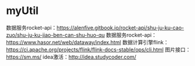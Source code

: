 # myUtil
数据服务rocket-api：https://alenfive.gitbook.io/rocket-api/shu-ju-ku-cao-zuo/shu-ju-ku-jiao-ben-can-shu-huo-qu
数据服务rocket-api：https://www.hasor.net/web/dataway/index.html
数据计算引擎flink：https://ci.apache.org/projects/flink/flink-docs-stable/ops/cli.html
图片接口：https://sm.ms/
idea激活：http://idea.studycoder.com/
